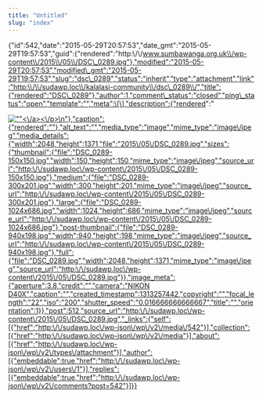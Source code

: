 ```yaml
---
title: "Untitled"
slug: "index"
---
```


{"id":542,"date":"2015-05-29T20:57:53","date\_gmt":"2015-05-29T19:57:53","guid":{"rendered":"http:\\/\\/www.sumbawanga.org.uk\\/wp-content\\/2015\\/05\\/DSC\_0289.jpg"},"modified":"2015-05-29T20:57:53","modified\_gmt":"2015-05-29T19:57:53","slug":"dsc\_0289","status":"inherit","type":"attachment","link":"http:\\/\\/sudawp.loc\\/kalalasi-community\\/dsc\_0289\\/","title":{"rendered":"DSC\_0289"},"author":1,"comment\_status":"closed","ping\_status":"open","template":"","meta":\[\],"description":{"rendered":"

[![\"\"](\"http:\/\/sudawp.loc\/wp-content\/2015\/05\/DSC_0289-300x201.jpg\")<\\/a><\\/p>\\n"},"caption":{"rendered":""},"alt\_text":"","media\_type":"image","mime\_type":"image\\/jpeg","media\_details":{"width":2048,"height":1371,"file":"2015\\/05\\/DSC\_0289.jpg","sizes":{"thumbnail":{"file":"DSC\_0289-150x150.jpg","width":150,"height":150,"mime\_type":"image\\/jpeg","source\_url":"http:\\/\\/sudawp.loc\\/wp-content\\/2015\\/05\\/DSC\_0289-150x150.jpg"},"medium":{"file":"DSC\_0289-300x201.jpg","width":300,"height":201,"mime\_type":"image\\/jpeg","source\_url":"http:\\/\\/sudawp.loc\\/wp-content\\/2015\\/05\\/DSC\_0289-300x201.jpg"},"large":{"file":"DSC\_0289-1024x686.jpg","width":1024,"height":686,"mime\_type":"image\\/jpeg","source\_url":"http:\\/\\/sudawp.loc\\/wp-content\\/2015\\/05\\/DSC\_0289-1024x686.jpg"},"post-thumbnail":{"file":"DSC\_0289-940x198.jpg","width":940,"height":198,"mime\_type":"image\\/jpeg","source\_url":"http:\\/\\/sudawp.loc\\/wp-content\\/2015\\/05\\/DSC\_0289-940x198.jpg"},"full":{"file":"DSC\_0289.jpg","width":2048,"height":1371,"mime\_type":"image\\/jpeg","source\_url":"http:\\/\\/sudawp.loc\\/wp-content\\/2015\\/05\\/DSC\_0289.jpg"}},"image\_meta":{"aperture":3.8,"credit":"","camera":"NIKON D40X","caption":"","created\_timestamp":1313257442,"copyright":"","focal\_length":"22","iso":"200","shutter\_speed":"0.016666666666667","title":"","orientation":1}},"post":512,"source\_url":"http:\\/\\/sudawp.loc\\/wp-content\\/2015\\/05\\/DSC\_0289.jpg","\_links":{"self":\[{"href":"http:\\/\\/sudawp.loc\\/wp-json\\/wp\\/v2\\/media\\/542"}\],"collection":\[{"href":"http:\\/\\/sudawp.loc\\/wp-json\\/wp\\/v2\\/media"}\],"about":\[{"href":"http:\\/\\/sudawp.loc\\/wp-json\\/wp\\/v2\\/types\\/attachment"}\],"author":\[{"embeddable":true,"href":"http:\\/\\/sudawp.loc\\/wp-json\\/wp\\/v2\\/users\\/1"}\],"replies":\[{"embeddable":true,"href":"http:\\/\\/sudawp.loc\\/wp-json\\/wp\\/v2\\/comments?post=542"}\]}}](http:\/\/sudawp.loc\/wp-content\/2015\/05\/DSC_0289.jpg)